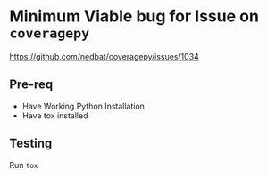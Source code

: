 # Minimum Viable bug for Issue on `coveragepy`

https://github.com/nedbat/coveragepy/issues/1034


## Pre-req
* Have Working Python Installation
* Have tox installed


## Testing

Run `tox`



